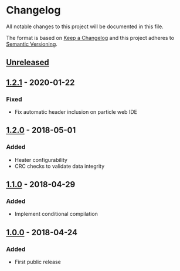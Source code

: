 # Changelog
All notable changes to this project will be documented in this file.

The format is based on [Keep a Changelog](http://keepachangelog.com/en/1.0.0/)
and this project adheres to [Semantic Versioning](http://semver.org/spec/v2.0.0.html).

## [Unreleased]

## [1.2.1] - 2020-01-22
### Fixed
- Fix automatic header inclusion on particle web IDE

## [1.2.0] - 2018-05-01
### Added
- Heater configurability
- CRC checks to validate data integrity

## [1.1.0] - 2018-04-29
### Added
- Implement conditional compilation

## [1.0.0] - 2018-04-24
### Added
- First public release

[Unreleased]: https://github.com/particleflux/Si7021/compare/1.2.1...HEAD
[1.2.1]: https://github.com/particleflux/Si7021/compare/1.2.1...1.2.0
[1.2.0]: https://github.com/particleflux/Si7021/compare/1.2.0...1.1.0
[1.1.0]: https://github.com/particleflux/Si7021/compare/1.1.0...1.0.0
[1.0.0]: https://github.com/particleflux/Si7021/compare/0.9.0...1.0.0
